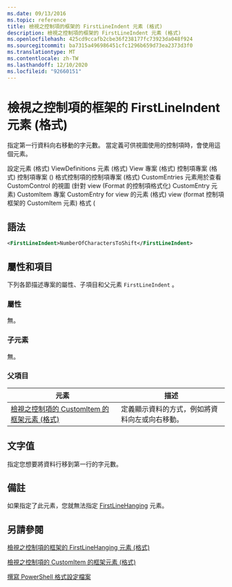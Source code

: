```yaml
---
ms.date: 09/13/2016
ms.topic: reference
title: 檢視之控制項的框架的 FirstLineIndent 元素 (格式)
description: 檢視之控制項的框架的 FirstLineIndent 元素 (格式)
ms.openlocfilehash: 425cd9ccafb2cbe36f238177fc73923da048f924
ms.sourcegitcommit: ba7315a496986451cfc1296b659d73ea2373d3f0
ms.translationtype: MT
ms.contentlocale: zh-TW
ms.lasthandoff: 12/10/2020
ms.locfileid: "92660151"
---
```

# <a name="firstlineindent-element-for-frame-for-controls-for-view-format"></a>檢視之控制項的框架的 FirstLineIndent 元素 (格式)

指定第一行資料向右移動的字元數。 當定義可供視圖使用的控制項時，會使用這個元素。

設定元素 (格式) ViewDefinitions 元素 (格式) View 專案 (格式) 控制項專案 (格式) 控制項專案 () 格式控制項的控制項專案 (格式) CustomEntries 元素用於查看 CustomControl 的視圖 (針對 view (Format 的控制項格式化) CustomEntry 元素) CustomItem 專案 CustomEntry for view 的元素 (格式) view (format 控制項框架的 CustomItem 元素) 格式 (

## <a name="syntax"></a>語法

```xml
<FirstLineIndent>NumberOfCharactersToShift</FirstLineIndent>
```

## <a name="attributes-and-elements"></a>屬性和項目

下列各節描述專案的屬性、子項目和父元素 `FirstLineIndent` 。

### <a name="attributes"></a>屬性

無。

### <a name="child-elements"></a>子元素

無。

### <a name="parent-elements"></a>父項目

|元素|描述|
|-------------|-----------------|
|[檢視之控制項的 CustomItem 的框架元素 (格式)](./frame-element-for-customitem-for-controls-for-view-format.md)|定義顯示資料的方式，例如將資料向左或向右移動。|

## <a name="text-value"></a>文字值

指定您想要將資料行移到第一行的字元數。

## <a name="remarks"></a>備註

如果指定了此元素，您就無法指定 [FirstLineHanging](./firstlinehanging-element-for-frame-for-controls-for-view-format.md) 元素。

## <a name="see-also"></a>另請參閱

[檢視之控制項的框架的 FirstLineHanging 元素 (格式)](./firstlinehanging-element-for-frame-for-controls-for-view-format.md)

[檢視之控制項的 CustomItem 的框架元素 (格式)](./frame-element-for-customitem-for-controls-for-view-format.md)

[撰寫 PowerShell 格式設定檔案](./writing-a-powershell-formatting-file.md)
